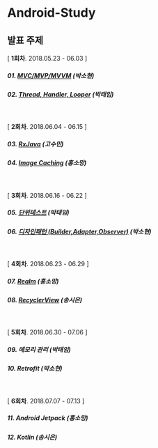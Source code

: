 # Android-Study

## 발표 주제

[ **1회차**. 2018.05.23 - 06.03 ]

##### 01. [MVC/MVP/MVVM](study/week1/android-architecture-pattern.md) (박소현)

##### 02. [Thread, Handler, Looper](study/week1/Thread%20%2C%20Handler%20%2C%20Looper.md)  (박태임)

<br />

[ **2회차**. 2018.06.04 - 06.15 ]

##### 03. [RxJava](study/week2/RxJava.md) (고수민)

##### 04. [Image Caching](study/week2/android%20Image%20Caching.md) (홍소망)

<br />

[ **3회차**. 2018.06.16 - 06.22 ]

##### 05. [단위테스트](study/week3/Android%20Testing.md) (박태임)

##### 06. [디자인패턴 (Builder,Adapter,Observer)](study/week3/design-pattern.md)  (박소현)

<br />

[ **4회차**. 2018.06.23 - 06.29 ]

##### 07. [Realm](study/week4/Realm.md) (홍소망)

##### 08. [RecyclerView](study/week4/RecyclerView/Recyclerview_sieun.md) (송시은)

<br />

[ **5회차**. 2018.06.30 - 07.06 ]

##### 09. 메모리 관리 (박태임)

##### 10. Retrofit (박소현)

<br />

[ **6회차**. 2018.07.07 - 07.13 ]

##### 11. Android Jetpack (홍소망)

##### 12. Kotlin (송시은)

<br />
